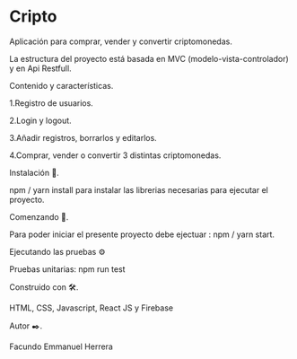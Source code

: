 # Cripto

Aplicación para comprar, vender y convertir criptomonedas.

La estructura del proyecto está basada en MVC (modelo-vista-controlador) y en Api Restfull.

Contenido y características.

1.Registro de usuarios.

2.Login y logout.

3.Añadir registros, borrarlos y editarlos.

4.Comprar, vender o convertir 3 distintas criptomonedas.

Instalación 🔧.

npm / yarn install para instalar las librerias necesarias para ejecutar el proyecto.

Comenzando 🚀.

Para poder iniciar el presente proyecto debe ejectuar : npm / yarn start.

Ejecutando las pruebas ⚙

Pruebas unitarias: npm run test

Construido con 🛠️.

HTML, CSS, Javascript, React JS y Firebase

Autor ✒️.

Facundo Emmanuel Herrera
